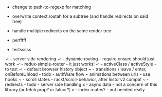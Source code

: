 
- change to path-to-regexp for matching
- overwrite context.routah for a subtree (and handle redirects on said tree)
- handle multiple redirects on the same render tree

- perfffff
- testsssss

✓ - server side rendering
✓ - dynamic routing - require.ensure should just work
✓ - redux-simple-router - it just works!
✓ - activeClass / activeStyle - to test
✓ - default browser history object
~ - transitions / leave / enter, onBeforeUnload - todo - authWare flow
~ animations between urls - use hooks
~ - scroll states - rackt/scroll-behavior, after historv2 compat
~ - redirects - todo - server side handling
x - async data - not a concern of this library (or fetch prop? or falcor?)
x - index routes? - not needed really
